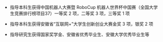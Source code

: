 - 指导本科生获得中国机器人大赛暨 RoboCup 机器人世界杯中国赛（全国大学生竞赛排行榜项目37）一等奖 2 项，二等奖 3 项，三等奖 1 项

- 指导本科生获得安徽省“互联网+”大学生创新创业大赛金奖 3 项，银奖 2 项

- 指导研究生获得国家奖学金、安徽省优秀毕业生、安徽大学优秀毕业生等
